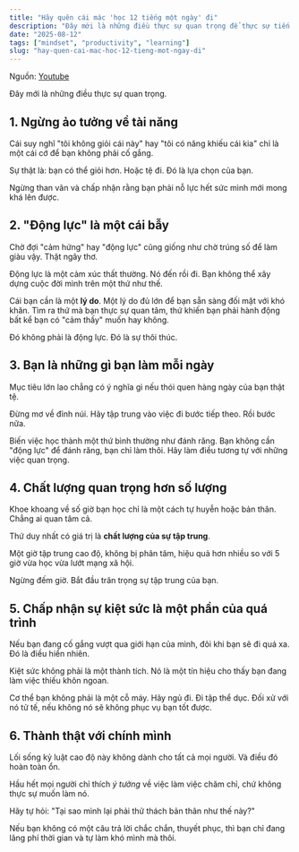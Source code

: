 ```yaml
---
title: "Hãy quên cái mác 'học 12 tiếng một ngày' đi"
description: "Đây mới là những điều thực sự quan trọng để thực sự tiến bộ, không phải là khoe khoang về số giờ bạn học."
date: "2025-08-12"
tags: ["mindset", "productivity", "learning"]
slug: "hay-quen-cai-mac-hoc-12-tieng-mot-ngay-di"
---
```


Nguồn: <a href="https://youtu.be/-nMcOJ-YXXs" target="_blank" rel="noopener noreferrer">Youtube</a>

Đây mới là những điều thực sự quan trọng.

## **1. Ngừng ảo tưởng về tài năng**

Cái suy nghĩ "tôi không giỏi cái này" hay "tôi có năng khiếu cái kia" chỉ là một cái cớ để bạn không phải cố gắng.

Sự thật là: bạn có thể giỏi hơn. Hoặc tệ đi. Đó là lựa chọn của bạn.

Ngừng than vãn và chấp nhận rằng bạn phải nỗ lực hết sức mình mới mong khá lên được.

## **2. "Động lực" là một cái bẫy**

Chờ đợi "cảm hứng" hay "động lực" cũng giống như chờ trúng số để làm giàu vậy. Thật ngây thơ.

Động lực là một cảm xúc thất thường. Nó đến rồi đi. Bạn không thể xây dựng cuộc đời mình trên một thứ như thế.

Cái bạn cần là một **lý do**. Một lý do đủ lớn để bạn sẵn sàng đối mặt với khó khăn. Tìm ra thứ mà bạn thực sự quan tâm, thứ khiến bạn phải hành động bất kể bạn có "cảm thấy" muốn hay không.

Đó không phải là động lực. Đó là sự thôi thúc.

## **3. Bạn là những gì bạn làm mỗi ngày**

Mục tiêu lớn lao chẳng có ý nghĩa gì nếu thói quen hàng ngày của bạn thật tệ.

Đừng mơ về đỉnh núi. Hãy tập trung vào việc đi bước tiếp theo. Rồi bước nữa.

Biến việc học thành một thứ bình thường như đánh răng. Bạn không cần "động lực" để đánh răng, bạn chỉ làm thôi. Hãy làm điều tương tự với những việc quan trọng.

## **4. Chất lượng quan trọng hơn số lượng**

Khoe khoang về số giờ bạn học chỉ là một cách tự huyễn hoặc bản thân. Chẳng ai quan tâm cả.

Thứ duy nhất có giá trị là **chất lượng của sự tập trung**.

Một giờ tập trung cao độ, không bị phân tâm, hiệu quả hơn nhiều so với 5 giờ vừa học vừa lướt mạng xã hội.

Ngừng đếm giờ. Bắt đầu trân trọng sự tập trung của bạn.

## **5. Chấp nhận sự kiệt sức là một phần của quá trình**

Nếu bạn đang cố gắng vượt qua giới hạn của mình, đôi khi bạn sẽ đi quá xa. Đó là điều hiển nhiên.

Kiệt sức không phải là một thành tích. Nó là một tín hiệu cho thấy bạn đang làm việc thiếu khôn ngoan.

Cơ thể bạn không phải là một cỗ máy. Hãy ngủ đi. Đi tập thể dục. Đối xử với nó tử tế, nếu không nó sẽ không phục vụ bạn tốt được.

## **6. Thành thật với chính mình**

Lối sống kỷ luật cao độ này không dành cho tất cả mọi người. Và điều đó hoàn toàn ổn.

Hầu hết mọi người chỉ thích _ý tưởng_ về việc làm việc chăm chỉ, chứ không thực sự muốn làm nó.

Hãy tự hỏi: "Tại sao mình lại phải thử thách bản thân như thế này?"

Nếu bạn không có một câu trả lời chắc chắn, thuyết phục, thì bạn chỉ đang lãng phí thời gian và tự làm khó mình mà thôi.
